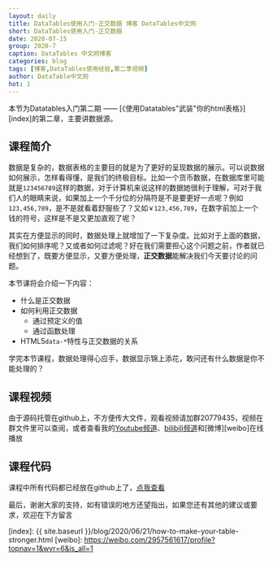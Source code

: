 ```yaml
---
layout: daily
title: DataTables使用入门-正交数据 博客 DataTables中文网
short: DataTables使用入门-正交数据
date: 2020-07-15
group: 2020-7
caption: DataTables 中文网博客
categories: blog
tags: [博客,DataTables使用经验,第二季视频]
author: DataTable中文网
hot: 1
---
```


本节为Datatables入门第二期 —— [《使用Datatables"武装"你的html表格》][index]的第二章，主要讲数据源。

## 课程简介

数据是复杂的，数据表格的主要目的就是为了更好的呈现数据的展示。可以说数据如何展示，怎样看得懂，是我们的终极目标。比如一个货币数据，在数据库里可能就是`123456789`这样的数据，对于计算机来说这样的数据她很利于理解，可对于我们人的眼睛来说，如果加上一个千分位的分隔符是不是要更好一点呢？例如`123,456,789`，是不是就看着舒服些了？又如`￥123,456,789`，在数字前加上一个钱的符号，这样是不是又更加直观了呢？

其实在方便显示的同时，数据处理上就增加了一下复杂度。比如对于上面的数据，我们如何排序呢？又或者如何过滤呢？好在我们需要担心这个问题之前，作者就已经想到了，既要方便显示，又要方便处理，**正交数据**能解决我们今天要讨论的问题。

本节课将会介绍一下内容：

- 什么是正交数据
- 如何利用正交数据
    - 通过预定义的值
    - 通过函数处理
- HTML5`data-*`特性与正交数据的关系


学完本节课程，数据处理得心应手，数据显示锦上添花，敢问还有什么数据是你不能处理的？


## 课程视频

由于源码托管在github上，不方便传大文件，观看视频请加群20779435，视频在群文件里可以查阅，或者查看我的[Youtube频道][youtube]、[bilibili频道][bilibili]和[微博][weibo]在线播放

## 课程代码

课程中所有代码都已经放在github上了，[点我查看][github]

最后，谢谢大家的支持，如有错误的地方还望指出，如果您还有其他的建议或要求，欢迎在下方留言


[youtube]: https://www.youtube.com/playlist?list=PLfl1Raz12t6s43Fb--qDoIsBPKHEme7FO
[bilibili]: https://space.bilibili.com/618644465/channel/detail?cid=133983
[github]: https://github.com/ssy341/datatables-season2/tree/master/example01
[index]: {{ site.baseurl }}/blog/2020/06/21/how-to-make-your-table-stronger.html
[weibo]: https://weibo.com/2957561617/profile?topnav=1&wvr=6&is_all=1